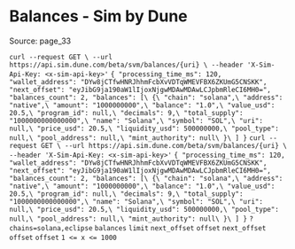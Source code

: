 # Balances - Sim by Dune

Source: page_33

`curl --request GET \
  --url https://api.sim.dune.com/beta/svm/balances/{uri} \
  --header 'X-Sim-Api-Key: <x-sim-api-key>'` `{
"processing_time_ms": 120,
"wallet_address": "DYw8jCTfwHNRJhhmFcbXvVDTqWMEVFBX6ZKUmG5CNSKK",
"next_offset": "eyJibG9ja190aW1lIjoxNjgwMDAwMDAwLCJpbmRleCI6MH0=",
"balances_count": 2,
"balances": [\
    {\
      "chain": "solana",\
      "address": "native",\
      "amount": "1000000000",\
      "balance": "1.0",\
      "value_usd": 20.5,\
      "program_id": null,\
      "decimals": 9,\
      "total_supply": "1000000000000000",\
      "name": "Solana",\
      "symbol": "SOL",\
      "uri": null,\
      "price_usd": 20.5,\
      "liquidity_usd": 500000000,\
      "pool_type": null,\
      "pool_address": null,\
      "mint_authority": null\
    }\
]
}` `curl --request GET \
  --url https://api.sim.dune.com/beta/svm/balances/{uri} \
  --header 'X-Sim-Api-Key: <x-sim-api-key>'` `{
"processing_time_ms": 120,
"wallet_address": "DYw8jCTfwHNRJhhmFcbXvVDTqWMEVFBX6ZKUmG5CNSKK",
"next_offset": "eyJibG9ja190aW1lIjoxNjgwMDAwMDAwLCJpbmRleCI6MH0=",
"balances_count": 2,
"balances": [\
    {\
      "chain": "solana",\
      "address": "native",\
      "amount": "1000000000",\
      "balance": "1.0",\
      "value_usd": 20.5,\
      "program_id": null,\
      "decimals": 9,\
      "total_supply": "1000000000000000",\
      "name": "Solana",\
      "symbol": "SOL",\
      "uri": null,\
      "price_usd": 20.5,\
      "liquidity_usd": 500000000,\
      "pool_type": null,\
      "pool_address": null,\
      "mint_authority": null\
    }\
]
}` `?chains=solana,eclipse` `balances` `limit` `next_offset` `offset` `next_offset` `offset` `offset` `1 <= x <= 1000`

```

```

```

```

```

```

```

```